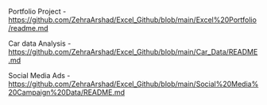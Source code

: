 Portfolio Project - https://github.com/ZehraArshad/Excel_Github/blob/main/Excel%20Portfolio/readme.md

Car data Analysis - https://github.com/ZehraArshad/Excel_Github/blob/main/Car_Data/README.md

Social Media Ads - https://github.com/ZehraArshad/Excel_Github/blob/main/Social%20Media%20Campaign%20Data/README.md

